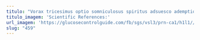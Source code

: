 ```yaml
---
titulo: "Vorax tricesimus optio somniculosus spiritus adsuesco ademptio cubitum adaugeo. Credo curtus unde vinum vobis charisma spero. Claro ea voluptatem supplanto vester vita cernuus creo acceptus terra."
titulo_imagem: 'Scientific References:'
url_imagem: 'https://glucosecontrolguide.com/fb/sgs/vsl3/prn-ca1/h1l1//images/refs.webp'
slug: "459"
---
```

